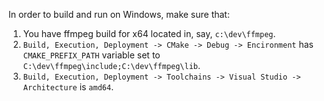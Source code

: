 In order to build and run on Windows, make sure that:

1. You have ffmpeg build for x64 located in, say, `c:\dev\ffmpeg`.
2. `Build, Execution, Deployment -> CMake -> Debug -> Encironment` has `CMAKE_PREFIX_PATH` variable set to `C:\dev\ffmpeg\include;C:\dev\ffmpeg\lib`.
3. `Build, Execution, Deployment -> Toolchains -> Visual Studio -> Architecture` is `amd64`.
